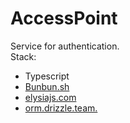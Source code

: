 # AccessPoint
Service for authentication.\
Stack:
- Typescript
- [Bunbun.sh](https://bun.sh/)
- [elysiajs.com](https://elysiajs.com/)
- [orm.drizzle.team. ](https://orm.drizzle.team/)

